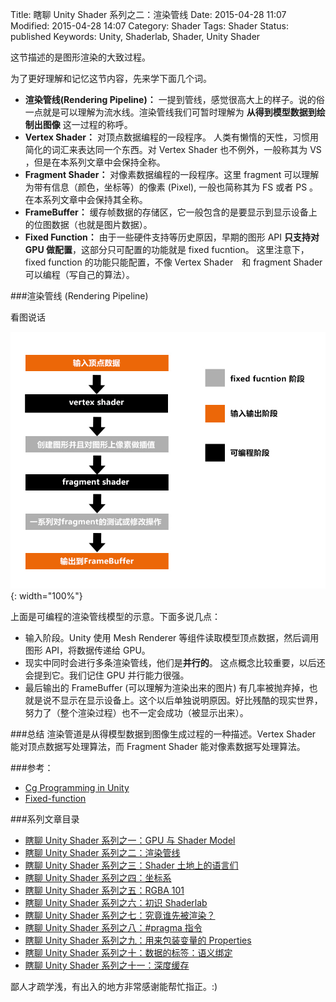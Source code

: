 Title: 瞎聊 Unity Shader 系列之二：渲染管线
Date: 2015-04-28 11:07
Modified: 2015-04-28 14:07
Category: Shader
Tags: Shader
Status: published
Keywords: Unity, Shaderlab, Shader, Unity Shader

这节描述的是图形渲染的大致过程。

为了更好理解和记忆这节内容，先来学下面几个词。

- **渲染管线(Rendering Pipeline)：** 一提到管线，感觉很高大上的样子。说的俗一点就是可以理解为流水线。渲染管线我们可暂时理解为 **从得到模型数据到绘制出图像** 这一过程的称呼。
- **Vertex Shader：** 对顶点数据编程的一段程序。 人类有懒惰的天性，习惯用简化的词汇来表达同一个东西。对 Vertex Shader 也不例外，一般称其为 VS ，但是在本系列文章中会保持全称。
- **Fragment Shader：** 对像素数据编程的一段程序。这里 fragment 可以理解为带有信息（颜色，坐标等）的像素 (Pixel), 一般也简称其为 FS 或者 PS 。 在本系列文章中会保持其全称。
- **FrameBuffer：** 缓存帧数据的存储区，它一般包含的是要显示到显示设备上的位图数据（也就是图片数据）。
- **Fixed Function：** 由于一些硬件支持等历史原因，早期的图形 API  **只支持对 GPU 做配置**，这部分只可配置的功能就是 fixed fucntion。
这里注意下，fixed function 的功能只能配置，不像 Vertex Shader　和 fragment Shader 可以编程（写自己的算法）。


###渲染管线 (Rendering Pipeline)

看图说话

![2.renderingpipeline.jpg](images/Shader/2/rendering-pipeline.jpg){: width="100%"}

上面是可编程的渲染管线模型的示意。下面多说几点：

 - 输入阶段。Unity 使用 Mesh Renderer 等组件读取模型顶点数据，然后调用图形 API，将数据传递给 GPU。
 - 现实中同时会进行多条渲染管线，他们是**并行的**。 这点概念比较重要，以后还会提到它。我们记住 GPU 并行能力很强。
 - 最后输出的 FrameBuffer (可以理解为渲染出来的图片) 有几率被抛弃掉，也就是说不显示在显示设备上。这个以后单独说明原因。好比残酷的现实世界，努力了（整个渲染过程）也不一定会成功（被显示出来）。


###总结
渲染管道是从得模型数据到图像生成过程的一种描述。Vertex Shader 能对顶点数据写处理算法，而 Fragment Shader 能对像素数据写处理算法。


###参考：
- [Cg Programming in Unity](http://en.wikibooks.org/wiki/Cg_Programming/Programmable_Graphics_Pipeline)
- [Fixed-function](http://en.wikipedia.org/wiki/Fixed-function)


###系列文章目录
- [瞎聊 Unity Shader 系列之一：GPU 与 Shader Model]({filename}/Shader_1.md)
- [瞎聊 Unity Shader 系列之二：渲染管线]({filename}/Shader_2.md)
- [瞎聊 Unity Shader 系列之三：Shader 土地上的语言们]({filename}/Shader_3.md)
- [瞎聊 Unity Shader 系列之四：坐标系]({filename}/Shader_4.md)
- [瞎聊 Unity Shader 系列之五：RGBA 101]({filename}/Shader_5.md)
- [瞎聊 Unity Shader 系列之六：初识 Shaderlab]({filename}/Shader_6.md)
- [瞎聊 Unity Shader 系列之七：究竟谁先被渲染？]({filename}/Shader_7.md)
- [瞎聊 Unity Shader 系列之八：#pragma 指令]({filename}/Shader_8.md)
- [瞎聊 Unity Shader 系列之九：用来包装变量的 Properties]({filename}/Shader_9.md)
- [瞎聊 Unity Shader 系列之十：数据的标签：语义绑定]({filename}/Shader_10.md)
- [瞎聊 Unity Shader 系列之十一：深度缓存]({filename}/Shader_11.md)


鄙人才疏学浅，有出入的地方非常感谢能帮忙指正。:)